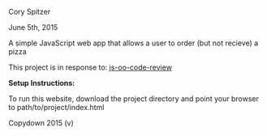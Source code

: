 Cory Spitzer

June 5th, 2015

A simple JavaScript web app that allows a user to order (but not recieve) a pizza

This project is in response to: <a href="https://www.learnhowtoprogram.com/lessons/javascript-oo-code-review">js-oo-code-review</a>

**Setup Instructions:**

To run this website, download the project directory and point your browser to
path/to/project/index.html

Copydown 2015 (v)

